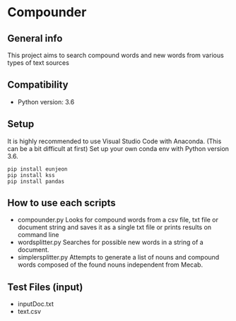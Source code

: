 # Compounder

## General info
This project aims to search compound words and new words from various types of text sources
	
## Compatibility
* Python version: 3.6
	
## Setup
It is highly recommended to use Visual Studio Code with Anaconda. (This can be a bit difficult at first)
Set up your own conda env with Python version 3.6.

```
pip install eunjeon
pip install kss
pip install pandas
```

## How to use each scripts
* compounder.py
Looks for compound words from a csv file, txt file or document string and saves it as a single txt file or prints results on command line
* wordsplitter.py
Searches for possible new words in a string of a document.
* simplersplitter.py
Attempts to generate a list of nouns and compound words composed of the found nouns independent from Mecab.

## Test Files (input)
* inputDoc.txt
* text.csv
